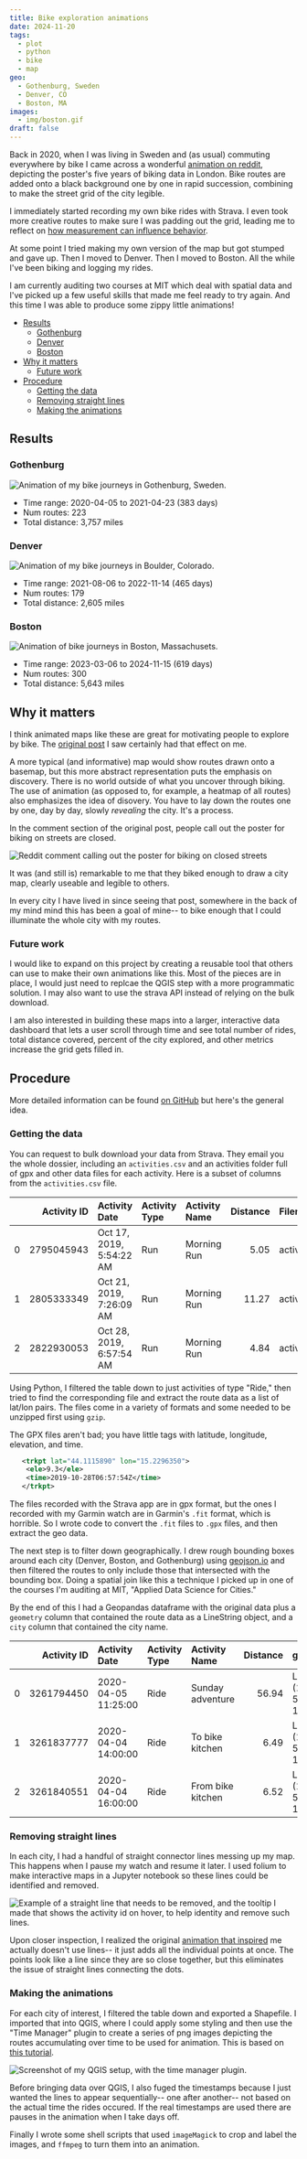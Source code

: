 ```yaml
---
title: Bike exploration animations
date: 2024-11-20
tags:
  - plot
  - python
  - bike
  - map
geo:
  - Gothenburg, Sweden
  - Denver, CO
  - Boston, MA
images:
  - img/boston.gif
draft: false
---
```


Back in 2020, when I was living in Sweden and (as usual) commuting everywhere by bike I came across a wonderful [animation on reddit](https://www.reddit.com/r/dataisbeautiful/comments/f8nu0c/oc_this_is_how_londons_street_grid_reveals_using/), depicting the poster's five years of biking data in London. Bike routes are added onto a black background one by one in rapid succession, combining to make the street grid of the city legible.

I immediately started recording my own bike rides with Strava. I even took more creative routes to make sure I was padding out the grid, leading me to reflect on [how measurement can influence behavior](/posts/2020/06/strava-and-design-induced-behavior/).

At some point I tried making my own version of the map but got stumped and gave up. Then I moved to Denver. Then I moved to Boston. All the while I've been biking and logging my rides.

I am currently auditing two courses at MIT which deal with spatial data and I've picked up a few useful skills that made me feel ready to try again. And this time I was able to produce some zippy little animations!

- [Results](#results)
  - [Gothenburg](#gothenburg)
  - [Denver](#denver)
  - [Boston](#boston)
- [Why it matters](#why-it-matters)
  - [Future work](#future-work)
- [Procedure](#procedure)
  - [Getting the data](#getting-the-data)
  - [Removing straight lines](#removing-straight-lines)
  - [Making the animations](#making-the-animations)

## Results

### Gothenburg

![Animation of my bike journeys in Gothenburg, Sweden.](img/gothenburg.gif)

- Time range: 2020-04-05 to 2021-04-23 (383 days)
- Num routes: 223
- Total distance: 3,757 miles

### Denver

![Animation of my bike journeys in Boulder, Colorado.](img/denver.gif)

- Time range: 2021-08-06 to 2022-11-14 (465 days)
- Num routes: 179
- Total distance: 2,605 miles

### Boston

![Animation of bike journeys in Boston, Massachusets.](img/boston.gif)

- Time range: 2023-03-06 to 2024-11-15 (619 days)
- Num routes: 300
- Total distance: 5,643 miles

## Why it matters

I think animated maps like these are great for motivating people to explore by bike. The [original post](https://www.reddit.com/r/dataisbeautiful/comments/f8nu0c/oc_this_is_how_londons_street_grid_reveals_using/) I saw certainly had that effect on me.

A more typical (and informative) map would show routes drawn onto a basemap, but this more abstract representation puts the emphasis on discovery. There is no world outside of what you uncover through biking. The use of animation (as opposed to, for example, a heatmap of all routes) also emphasizes the idea of disovery. You have to lay down the routes one by one, day by day, slowly _revealing_ the city. It's a process.

In the comment section of the original post, people call out the poster for biking on streets are closed.

![Reddit comment calling out the poster for biking on closed streets](img/reddit.png)

It was (and still is) remarkable to me that they biked enough to draw a city map, clearly useable and legible to others.

In every city I have lived in since seeing that post, somewhere in the back of my mind mind this has been a goal of mine-- to bike enough that I could illuminate the whole city with my routes.

### Future work

I would like to expand on this project by creating a reusable tool that others can use to make their own animations like this. Most of the pieces are in place, I would just need to replcae the QGIS step with a more programmatic solution. I may also want to use the strava API instead of relying on the bulk download.

I am also interested in building these maps into a larger, interactive data dashboard that lets a user scroll through time and see total number of rides, total distance covered, percent of the city explored, and other metrics increase the grid gets filled in.

## Procedure

More detailed information can be found [on GitHub](https://github.com/dustinmichels/bike-exploration) but here's the general idea.

### Getting the data

You can request to bulk download your data from Strava. They email you the whole dossier, including an `activities.csv` and an activities folder full of gpx and other data files for each activity. Here is a subset of columns from the `activities.csv` file.

|     | Activity ID | Activity Date            | Activity Type | Activity Name | Distance | Filename                  |
| --: | ----------: | :----------------------- | :------------ | :------------ | -------: | :------------------------ |
|   0 |  2795045943 | Oct 17, 2019, 5:54:22 AM | Run           | Morning Run   |     5.05 | activities/2795045943.gpx |
|   1 |  2805333349 | Oct 21, 2019, 7:26:09 AM | Run           | Morning Run   |    11.27 | activities/2805333349.gpx |
|   2 |  2822930053 | Oct 28, 2019, 6:57:54 AM | Run           | Morning Run   |     4.84 | activities/2822930053.gpx |

Using Python, I filtered the table down to just activities of type "Ride," then tried to find the corresponding file and extract the route data as a list of lat/lon pairs. The files come in a variety of formats and some needed to be unzipped first using `gzip`.

The GPX files aren't bad; you have little tags with latitude, longitude, elevation, and time.

```xml
   <trkpt lat="44.1115890" lon="15.2296350">
    <ele>9.3</ele>
    <time>2019-10-28T06:57:54Z</time>
   </trkpt>
```

The files recorded with the Strava app are in gpx format, but the ones I recorded with my Garmin watch are in Garmin's `.fit` format, which is horrible. So I wrote code to convert the `.fit` files to `.gpx` files, and then extract the geo data.

The next step is to filter down geographically. I drew rough bounding boxes around each city (Denver, Boston, and Gothenburg) using [geojson.io](http://geojson.io) and then filtered the routes to only include those that intersected with the bounding box. Doing a spatial join like this a technique I picked up in one of the courses I'm auditing at MIT, "Applied Data Science for Cities."

By the end of this I had a Geopandas dataframe with the original data plus a `geometry` column that contained the route data as a LineString object, and a `city` column that contained the city name.

|     | Activity ID | Activity Date       | Activity Type | Activity Name     | Distance | geometry                                 | city       |
| --: | ----------: | :------------------ | :------------ | :---------------- | -------: | :--------------------------------------- | :--------- |
|   0 |  3261794450 | 2020-04-05 11:25:00 | Ride          | Sunday adventure  |    56.94 | LINESTRING (12.00393 57.66359, 12.003... | Gothenburg |
|   1 |  3261837777 | 2020-04-04 14:00:00 | Ride          | To bike kitchen   |     6.49 | LINESTRING (12.00404 57.66368, 12.004... | Gothenburg |
|   2 |  3261840551 | 2020-04-04 16:00:00 | Ride          | From bike kitchen |     6.52 | LINESTRING (11.94319 57.69958, 11.943... | Gothenburg |

### Removing straight lines

In each city, I had a handful of straight connector lines messing up my map. This happens when I pause my watch and resume it later. I used folium to make interactive maps in a Jupyter notebook so these lines could be identified and removed.

![Example of a straight line that needs to be removed, and the tooltip I made that shows the activity id on hover, to help identity and remove such lines.](img/straight.png)

Upon closer inspection, I realized the original [animation that inspired](https://www.reddit.com/r/dataisbeautiful/comments/f8nu0c/oc_this_is_how_londons_street_grid_reveals_using/) me actually doesn't use lines-- it just adds all the individual points at once. The points look like a line since they are so close together, but this eliminates the issue of straight lines connecting the dots.

### Making the animations

For each city of interest, I filtered the table down and exported a Shapefile. I imported that into QGIS, where I could apply some styling and then use the "Time Manager" plugin to create a series of png images depicting the routes accumulating over time to be used for animation. This is based on [this tutorial](https://medium.com/@tjukanov/animated-routes-with-qgis-9377c1f16021).

![Screenshot of my QGIS setup, with the time manager plugin.](img/qgis.png)

Before bringing data over QGIS, I also fuged the timestamps because I just wanted the lines to appear sequentially-- one after another-- not based on the actual time the rides occured. If the real timestamps are used there are pauses in the animation when I take days off.

Finally I wrote some shell scripts that used `imageMagick` to crop and label the images, and `ffmpeg` to turn them into an animation.
